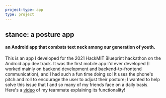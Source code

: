 ```yaml
---
project-type: app 
type: project
---
```

## stance: a posture app
#### an Android app that combats text neck among our generation of youth.

This is an app I developed for the 2021 HackMIT Blueprint hackathon on the Android app dev track. It was the first mobile app I'd ever developed (I worked mainly on backend development and backend-to-frontend communication), and I had such a fun time doing so! It uses the phone's pitch and roll to encourage the user to adjust their posture; I wanted to help solve this issue that I and so many of my friends face on a daily basis. Here's a <a href="https://www.youtube.com/watch?v=_-R0hN36UaE">video</a> of my teammate explaining its functionality!